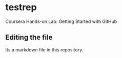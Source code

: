 # testrep
Coursera  Hands-on Lab: Getting Started with GitHub

## Editing the file

Its a markdown file in this repository.
